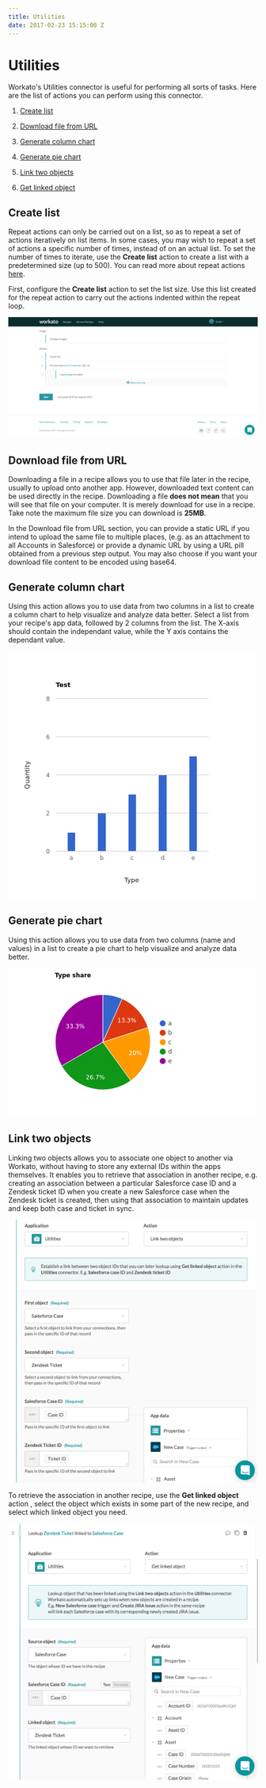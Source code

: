 ```yaml
---
title: Utilities
date: 2017-02-23 15:15:00 Z
---
```


# Utilities
Workato's Utilities connector is useful for performing all sorts of tasks. Here are the list of actions you can perform using this connector.

1. [Create list](#create-list)

2. [Download file from URL](#download-file-from-url)

3. [Generate column chart](#generate-column-chart)

4. [Generate pie chart](#generate-pie-chart)

5. [Link two objects](#link-two-objects)

6. [Get linked object](#link-two-objects)

## Create list
Repeat actions can only be carried out on a list, so as to repeat a set of actions iteratively on list items. In some cases, you may wish to repeat a set of actions a specific number of times, instead of on an actual list. To set the number of times to iterate, use the **Create list** action to create a list with a predetermined size (up to 500). You can read more about repeat actions [here](http://docs.workato.com/recipes/steps.html).

First, configure the **Create list** action to set the list size. Use this list created for the repeat action to carry out the actions indented within the repeat loop.

![repeat_list_action](/assets/images/features/Utilities/repeat-list-action.png)

## Download file from URL
Downloading a file in a recipe allows you to use that file later in the recipe, usually to upload onto another app. However, downloaded text content can be used directly in the recipe. Downloading a file **does not mean** that you will see that file on your computer. It is merely download for use in a recipe. Take note the maximum file size you can download is **25MB**.

In the Download file from URL section, you can provide a static URL if you intend to upload the same file to multiple places, (e.g. as an attachment to all Accounts in Salesforce) or provide a dynamic URL by using a URL pill obtained from a previous step output. You may also choose if you want your download file content to be encoded using base64.

## Generate column chart
Using this action allows you to use data from two columns in a list to create a column chart to help visualize and analyze data better. Select a list from your recipe's app data, followed by 2 columns from the list. The X-axis should contain the independant value, while the Y axis contains the dependant value.

![chart](/assets/images/features/Utilities/utilities-chart.png)

## Generate pie chart
Using this action allows you to use data from two columns (name and values) in a list to create a pie chart to help visualize and analyze data better.

![piechart](/assets/images/features/Utilities/utilities-piechart.png)

## Link two objects
Linking two objects allows you to associate one object to another via Workato, without having to store any external IDs within the apps themselves. It enables you to retrieve that association in another recipe, e.g. creating an association between a particular Salesforce case ID and a Zendesk ticket ID when you create a new Salesforce case when the Zendesk ticket is created, then using that association to maintain updates and keep both case and ticket in sync.

![linkobject](/assets/images/features/Utilities/utilities-linkobject.png)

To retrieve the association in another recipe, use the **Get linked object** action , select the object which exists in some part of the new recipe, and select which linked object you need.

![linkobject](/assets/images/features/Utilities/utilities-getlinkobject.png)
